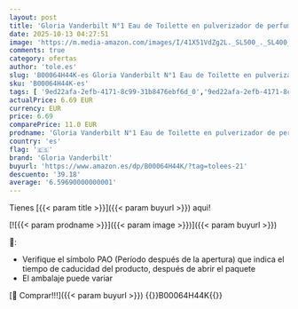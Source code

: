 ```yaml
---
layout: post
title: 'Gloria Vanderbilt N°1 Eau de Toilette en pulverizador de perfumes para mujer  100 ml'
date: 2025-10-13 04:27:51
image: 'https://m.media-amazon.com/images/I/41X51VdZg2L._SL500_._SL400_.jpg'
comments: true
category: ofertas
author: 'tole.es'
slug: 'B00064H44K-es Gloria Vanderbilt N°1 Eau de Toilette en pulverizador de...'
sku: 'B00064H44K-es'
tags: [ '9ed22afa-2efb-4171-8c99-31b8476ebf6d_0','9ed22afa-2efb-4171-8c99-31b8476ebf6d_2201','9ed22afa-2efb-4171-8c99-31b8476ebf6d_5501','9ed22afa-2efb-4171-8c99-31b8476ebf6d_6401','9ed22afa-2efb-4171-8c99-31b8476ebf6d_7401','9ed22afa-2efb-4171-8c99-31b8476ebf6d_901','Agua de tocador para mujeres','Aguas - Disponibles','Arborist Merchandising Root','BFCM_ES_Top sellers','Belleza','Esenciales del día a día: Belleza','Fragancias para mujeres','Los favoritos de los clientes: Belleza','PERFUMES Y FRAGANCIAS','Perfumes y fragancias','Self Service','Special Features Stores','de','eau','gloria vanderbilt','toilette','🇪🇸', ]
actualPrice: 6.69 EUR
currency: EUR
price: 6.69
comparePrice: 11.0 EUR
prodname: 'Gloria Vanderbilt N°1 Eau de Toilette en pulverizador de perfumes para mujer  100 ml'
country: 'es'
flag: '🇪🇸'
brand: 'Gloria Vanderbilt'
buyurl: 'https://www.amazon.es/dp/B00064H44K/?tag=tolees-21'
descuento: '39.18'
average: '6.59690000000001'
---
```


Tienes [{{< param title >}}]({{< param buyurl >}}) aqui!

[![{{< param prodname >}}]({{< param image >}})]({{< param buyurl >}})

🔎:

- Verifique el símbolo PAO (Período después de la apertura) que indica el tiempo de caducidad del producto, después de abrir el paquete
- El ambalaje puede variar

[🛒 Comprar!!!]({{< param buyurl >}})
{{<world>}}B00064H44K{{</world>}}
